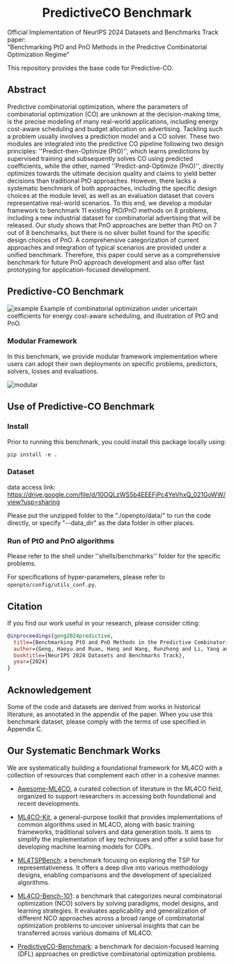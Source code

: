 <h1 align="center"><b> PredictiveCO Benchmark </b></h1>

Official Implementation of NeurIPS 2024 Datasets and Benchmarks Track paper:    
"Benchmarking PtO and PnO Methods in the Predictive Combinatorial Optimization Regime"


This repository provides the base code for Predictive-CO.

## Abstract

Predictive combinatorial optimization, where the parameters of combinatorial optimization (CO) are unknown at the decision-making time, is the precise modeling of many real-world applications, including energy cost-aware scheduling and budget allocation on advertising. Tackling such a problem usually involves a prediction model and a CO solver. These two modules are integrated into the predictive CO pipeline following two design principles: ''Predict-then-Optimize (PtO)'', which learns predictions by supervised training and subsequently solves CO using predicted coefficients, while the other, named ''Predict-and-Optimize (PnO)'', directly optimizes towards the ultimate decision quality and claims to yield better decisions than traditional PtO approaches. However, there lacks a systematic benchmark of both approaches, including the specific design choices at the module level, as well as an evaluation dataset that covers representative real-world scenarios. To this end, we develop a modular framework to benchmark 11 existing PtO/PnO methods on 8 problems, including a new industrial dataset for combinatorial advertising that will be released. Our study shows that PnO approaches are better than PtO on 7 out of 8 benchmarks, but there is no silver bullet found for the specific design choices of PnO. A comprehensive categorization of current approaches and integration of typical scenarios are provided under a unified benchmark. Therefore, this paper could serve as a comprehensive benchmark for future PnO approach development and also offer fast prototyping for application-focused development.

## Predictive-CO Benchmark    

![example](resource/figs/illustrate.png )
Example of combinatorial optimization under uncertain coefficients for energy cost-aware scheduling, and illustration of PtO and PnO.


### Modular Framework    
In this benchmark, we provide modular framework implementation where users can adopt their own deployments on specific problems, predictors, solvers, losses and evaluations.    

![modular](resource/figs/modular.png )


## Use of Predictive-CO Benchmark    

### Install    
Prior to running this benchmark, you could install this package locally using:    
```
pip install -e .
```
### Dataset

data access link: https://drive.google.com/file/d/10OQLzWS5b4EEEFjPc4YeVhxQ_021GoWW/view?usp=sharing

Please put the unzipped folder to the "./openpto/data/" to run the code directly, or specify "--data_dir" as the data folder in other places.

### Run of PtO and PnO algorithms    
Please refer to the shell under ''shells/benchmarks'' folder for the specific problems.    

For specifications of hyper-parameters, please refer to ```openpto/config/utils_conf.py```.

## Citation

If you find our work useful in your research, please consider citing:
```bibtex
@inproceedings{geng2024predictive,
  title={Benchmarking PtO and PnO Methods in the Predictive Combinatorial Optimization Regime},
  author={Geng, Haoyu and Ruan, Hang and Wang, Runzhong and Li, Yang and Wang, Yang and Chen, Lei and Yan, Junchi},
  booktitle={NeurIPS 2024 Datasets and Benchmarks Track},
  year={2024}
}
```

## Acknowledgement    
Some of the code and datasets are derived from works in historical literature, as annotated in the appendix of the paper.
When you use this benchmark dataset, please comply with the terms of use specified in Appendix C.

## Our Systematic Benchmark Works

We are systematically building a foundational framework for ML4CO with a collection of resources that complement each other in a cohesive manner.

* [Awesome-ML4CO](https://github.com/Thinklab-SJTU/awesome-ml4co), a curated collection of literature in the ML4CO field, organized to support researchers in accessing both foundational and recent developments.

* [ML4CO-Kit](https://github.com/Thinklab-SJTU/ML4CO-Kit), a general-purpose toolkit that provides implementations of common algorithms used in ML4CO, along with basic training frameworks, traditional solvers and data generation tools. It aims to simplify the implementation of key techniques and offer a solid base for developing machine learning models for COPs.

* [ML4TSPBench](https://github.com/Thinklab-SJTU/ML4TSPBench): a benchmark focusing on exploring the TSP for representativeness. It offers a deep dive into various methodology designs, enabling comparisons and the development of specialized algorithms.

* [ML4CO-Bench-101](https://github.com/Thinklab-SJTU/ML4CO-Bench-101): a benchmark that categorizes neural combinatorial optimization (NCO) solvers by solving paradigms, model designs, and learning strategies. It evaluates applicability and generalization of different NCO approaches across a broad range of combinatorial optimization problems to uncover universal insights that can be transferred across various domains of ML4CO.

* [PredictiveCO-Benchmark](https://github.com/Thinklab-SJTU/PredictiveCO-Benchmark): a benchmark for decision-focused learning (DFL) approaches on predictive combinatorial optimization problems.